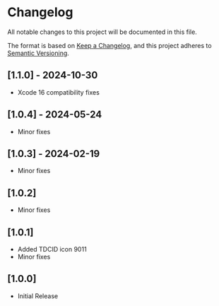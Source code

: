# Changelog

All notable changes to this project will be documented in this file.

The format is based on [Keep a Changelog](https://keepachangelog.com/en/1.0.0/),
and this project adheres to [Semantic Versioning](https://semver.org/spec/v2.0.0.html).

## [1.1.0] - 2024-10-30

- Xcode 16 compatibility fixes

## [1.0.4] - 2024-05-24

- Minor fixes

## [1.0.3] - 2024-02-19

- Minor fixes

## [1.0.2] 

- Minor fixes

## [1.0.1] 

- Added TDCID icon 9011
- Minor fixes

## [1.0.0] 

- Initial Release



